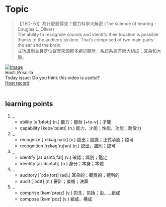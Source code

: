 # Topic

> 【TED-Ed】為什麼聽得見？聽力科學大解密 (The science of hearing - Douglas L. Oliver) <br>
> The ability to recognize sounds and identify their location is possible thanks to the auditory system. That’s comprised of two main parts: the ear and the brain.  <br>
> 成功識別並且定位聲音來源都多虧於聽覺，系統系統有兩大組成：耳朵和大腦。 <br>

[![Image](https://cdn.voicetube.com/assets/thumbnails/LkGOGzpbrCk.jpg)](https://www.youtube.com/embed/LkGOGzpbrCk?rel=0&showinfo=0&cc_load_policy=0&controls=1&autoplay=1&iv_load_policy=3&playsinline=1&wmode=transparent&start=31&end=45&enablejsapi=1&origin=https://tw.voicetube.com&widgetid=1)<br>
Host: Priscilla
<br>Today issue: Do you think this video is useful?
<br>
[Host record](https://cdn.voicetube.com/tmp/everyday_records/priscilla.huang/2351.mp3)
<br><br>
## learning points
1. _
	* ability [əˋbɪlətɪ] (n.) 能力；能耐 [+to-v]；才能
	* capability [kepəˋbɪlətɪ] (n.) 能力、才能；性能、功能；耐受力
2. _
	* recognize [ˋrɛkəg͵naɪz] (v.) 認出；認識；正式承認；認可
	* recognition [rɛkəgˋnɪʃən] (n.) 認出，識別；認可
3. _
	* identify [aɪˋdɛntə͵faɪ] (v.) 確認；識別；鑑定
	* identity [aɪˋdɛntətɪ] (n.) 身分；本身；本體
4. _
	* auditory [ˋɔdə͵torɪ] (adj.) 耳朵的；聽覺的；聽到的
	* audit [ˋɔdɪt] (n.) 審計；查帳；決算
5. _
	* comprise [kəmˋpraɪz] (v.) 包含，包括；由……組成
	* compose [kəmˋpoz] (v.) 組成、構成
